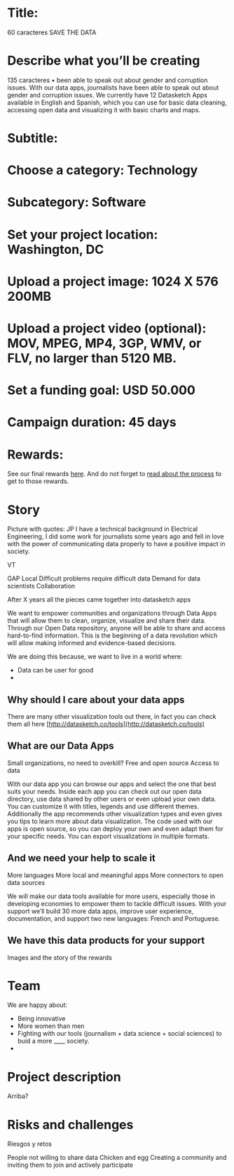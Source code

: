 
# Title: 
60 caracteres
SAVE THE DATA

# Describe what you’ll be creating
135 caracteres
    •  been able to speak out about gender and corruption issues.
With our data apps, journalists have been able to speak out about gender and corruption issues. We currently have 12 Datasketch Apps available in English and Spanish, which you can use for basic data cleaning, accessing open data and visualizing it with basic charts and maps.



# Subtitle: 

# Choose a category: Technology

# Subcategory: Software

# Set your project location: Washington, DC

# Upload a project image: 1024 X 576 200MB

# Upload a project video (optional): MOV, MPEG, MP4, 3GP, WMV, or FLV, no larger than 5120 MB.

# Set a funding goal: USD 50.000

# Campaign duration: 45 days

# Rewards: 
See our final rewards [here](rewards.md). And do not forget to [read about the process](kickstarter-rewards-how-to.md) to get to those rewards.

# Story

Picture with quotes:
JP
I have a technical background in Electrical Engineering, I did some work for journalists some years ago and fell in love with the power of communicating data properly to have a positive impact in society.

VT



GAP
Local
Difficult problems require difficult data
Demand for data scientists
Collaboration

After X years all the pieces came together into datasketch apps


We want to empower communities and organizations through Data Apps that will allow them to clean, organize, visualize and share their data. Through our Open Data repository, anyone will be able to share and access hard-to-find information. This is the beginning of a data revolution which will allow making informed and evidence-based decisions.



We are doing this because, we want to live in a world where:

- Data can be user for good
- 

## Why should I care about your data apps 

There are many other visualization tools out there, in fact you can check them all here [http://datasketch.co/tools](http://datasketch.co/tools)


## What are our Data Apps

Small organizations, no need to overkill?
Free and open source
Access to data


With our data app you can browse our apps and select the one that best suits your needs. Inside each app you can check out our open data directory, use data shared by other users or even upload your own data. You can customize it with titles, legends and use different themes. Additionally the app recommends other visualization types and even gives you tips to learn more about data visualization. The code used with our apps is open source, so you can deploy your own and even adapt them for your specific needs. You can export visualizations in multiple formats.




## And we need your help to scale it

More languages
More local and meaningful apps
More connectors to open data sources


We will make our data tools available for more users, especially those in developing economies to empower them to tackle difficult issues. With your support we’ll build 30 more data apps, improve user experience, documentation, and support two new languages: French and Portuguese. 

## We have this data products for your support

Images and the story of the rewards


# Team

We are happy about:

- Being innovative
- More women than men
- Fighting with our tools (journalism + data science + social sciences) to buid a more ____ society.
- 

# Project description

Arriba?

# Risks and challenges

Riesgos y retos

People not willing to share data
Chicken and egg
Creating a community and inviting them to join and actively participate

